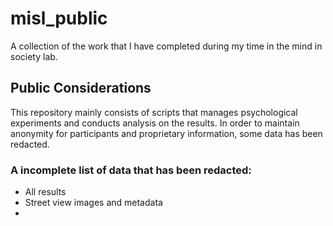 # misl_public
A collection of the work that I have completed during my time in the mind in society lab.

## Public Considerations
This repository mainly consists of scripts that manages psychological experiments and conducts analysis on the results.  In order to maintain anonymity for participants and proprietary information, some data has been redacted.

### A incomplete list of data that has been redacted:

- All results
- Street view images and metadata
-